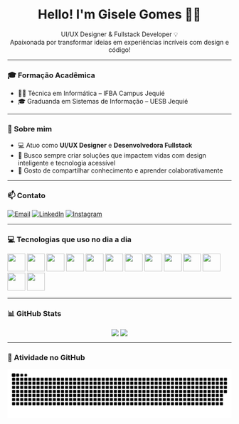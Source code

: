<h1 align="center">Hello! I'm Gisele Gomes 👩‍💻</h1>

<p align="center">
UI/UX Designer & Fullstack Developer 💡<br>
Apaixonada por transformar ideias em experiências incríveis com design e código!
</p>

---

### 🎓 Formação Acadêmica

- 👩‍🎓 Técnica em Informática – IFBA Campus Jequié
- 🎓 Graduanda em Sistemas de Informação – UESB Jequié

---

### 💼 Sobre mim

- 💻 Atuo como **UI/UX Designer** e **Desenvolvedora Fullstack**
- 🚀 Busco sempre criar soluções que impactem vidas com design inteligente e tecnologia acessível
- 💬 Gosto de compartilhar conhecimento e aprender colaborativamente

---

### 📫 Contato

[![Email](https://img.shields.io/badge/Email-D44638?style=for-the-badge&logo=gmail&logoColor=white)](mailto:belagisa14@gmail.com)
[![LinkedIn](https://img.shields.io/badge/LinkedIn-0077B5?style=for-the-badge&logo=linkedin&logoColor=white)](https://www.linkedin.com/in/gisele-gomes-oliveira-037bb1128)
[![Instagram](https://img.shields.io/badge/Instagram-E4405F?style=for-the-badge&logo=instagram&logoColor=white)](https://www.instagram.com/belagisa13)

---

### 💻 Tecnologias que uso no dia a dia

<p align="left">
  <img src="https://cdn.jsdelivr.net/gh/devicons/devicon/icons/c/c-original.svg" width="40" height="40"/>
  <img src="https://cdn.jsdelivr.net/gh/devicons/devicon/icons/cplusplus/cplusplus-original.svg" width="40" height="40"/>
  <img src="https://cdn.jsdelivr.net/gh/devicons/devicon/icons/java/java-original.svg" width="40" height="40"/>
  <img src="https://cdn.jsdelivr.net/gh/devicons/devicon/icons/javascript/javascript-original.svg" width="40" height="40"/>
  <img src="https://cdn.jsdelivr.net/gh/devicons/devicon/icons/react/react-original-wordmark.svg" width="40" height="40"/>
  <img src="https://cdn.jsdelivr.net/gh/devicons/devicon/icons/nodejs/nodejs-original.svg" width="40" height="40"/>
  <img src="https://cdn.jsdelivr.net/gh/devicons/devicon/icons/express/express-original.svg" width="40" height="40"/>
  <img src="https://cdn.jsdelivr.net/gh/devicons/devicon/icons/figma/figma-original.svg" width="40" height="40"/>
  <img src="https://cdn.jsdelivr.net/gh/devicons/devicon/icons/bootstrap/bootstrap-original.svg" width="40" height="40"/>
  <img src="https://cdn.jsdelivr.net/gh/devicons/devicon/icons/xd/xd-plain.svg" width="40" height="40"/>
  <img src="https://cdn.jsdelivr.net/gh/devicons/devicon/icons/vscode/vscode-original.svg" width="40" height="40"/>
  <img src="https://cdn.jsdelivr.net/gh/devicons/devicon/icons/github/github-original.svg" width="40" height="40"/>
  <img src="https://cdn.jsdelivr.net/gh/devicons/devicon/icons/postgresql/postgresql-original.svg" width="40" height="40"/>
</p>

---

### 📊 GitHub Stats

<div align="center">
  <img align="center" src="https://github-readme-stats.vercel.app/api?username=giselegomes431&show_icons=true&theme=radical&rank_icon=github" />
  <img align="center" src="https://github-readme-stats.vercel.app/api/top-langs/?username=giselegomes431&layout=compact&theme=radical" />
</div>

---

### 🐍 Atividade no GitHub

<picture>
  <source media="(prefers-color-scheme: dark)" srcset="https://raw.githubusercontent.com/giselegomes431/giselegomes431/main/dist/github-contribution-grid-snake-dark.svg" />
  <source media="(prefers-color-scheme: light)" srcset="https://raw.githubusercontent.com/giselegomes431/giselegomes431/main/dist/github-contribution-grid-snake.svg" />
  <img alt="github-snake" src="https://raw.githubusercontent.com/giselegomes431/giselegomes431/main/dist/github-contribution-grid-snake.svg" />
</picture>